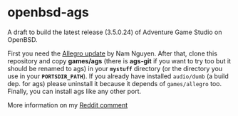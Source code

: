 # openbsd-ags
A draft to build the latest release (3.5.0.24) of Adventure Game Studio on OpenBSD.

First you need the [Allegro update](https://marc.info/?l=openbsd-ports&m=157171476128442&w=2) by Nam Nguyen. After that, clone this repository and copy **games/ags** (there is **ags-git** if you want to try too but it should be renamed to ags) in your **`mystuff`** directory (or the directory you use in your **`PORTSDIR_PATH`**). If you already have installed `audio/dumb` (a build dep. for ags) please uninstall it because it depends of `games/allegro` too. Finally, you can install ags like any other port.

More information on my [Reddit comment](https://www.reddit.com/r/openbsd_gaming/comments/fvbb8u/testing_ags_games_on_openbsd/fmhha2c/)
